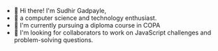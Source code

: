 - 👋 Hi there! I'm Sudhir Gadpayle, 
- 👀 a computer science and technology enthusiast. 
- 🌱 I'm currently pursuing a diploma course in COPA
- 💞️ I'm looking for collaborators to work on JavaScript challenges and problem-solving questions.